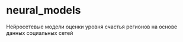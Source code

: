 # neural_models
Нейросетевые модели оценки уровня счастья регионов на основе данных социальных сетей
